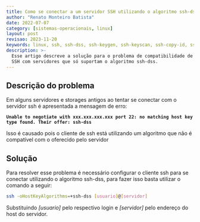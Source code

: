 ```yaml
---
title: Como se conectar a um servidor SSH utilizando o algoritmo ssh-dss
author: "Renato Monteiro Batista"
date: 2022-07-07
category: [sistemas-operacionais, linux]
layout: post
revisao: 2023-11-20
keywords: linux, ssh, ssh-dss, ssh-keygen, ssh-keyscan, ssh-copy-id, ssh-add, ssh-agent, ssh-keygen, ssh-keyscan, ssh-copy-id, ssh-add, ssh-agent
description: >-
  Esse artigo descreve a solução para o problema de compatibilidade de conexão
  SSH com servidores que só suportam o algoritmo ssh-dss.
---
```


## Descrição do problema

Em alguns servidores e storages antigos ao tentar se conectar com o servidor ssh é apresentada a mensagem de erro:

**`Unable to negotiate with xxx.xxx.xxx.xxx port 22: no matching host key type found. Their offer: ssh-dss`**

Isso é causado pois o cliente de ssh está utilizando um algoritmo que não é compatível com o oferecido pelo servidor

## Solução

Para resolver esse problema é necessário configurar o cliente ssh para se conectar utilizando o algoritmo ssh-dss, para fazer isso basta utilizar o comando a seguir:

```bash
ssh -oHostKeyAlgorithms=+ssh-dss [usuario]@[servidor]
```

Substituindo _\[usuario]_ pelo respectivo login e _\[servidor]_ pelo endereço do host do servidor.